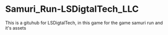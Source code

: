 # Samuri_Run-LSDigtalTech_LLC
 This is a gituhub for LSDigtalTech, in this game for the game samuri run and it's assets
